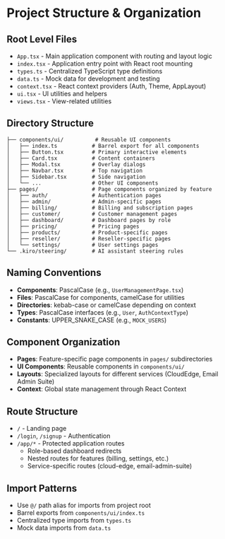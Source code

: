 # Project Structure & Organization

## Root Level Files

- `App.tsx` - Main application component with routing and layout logic
- `index.tsx` - Application entry point with React root mounting
- `types.ts` - Centralized TypeScript type definitions
- `data.ts` - Mock data for development and testing
- `context.tsx` - React context providers (Auth, Theme, AppLayout)
- `ui.tsx` - UI utilities and helpers
- `views.tsx` - View-related utilities

## Directory Structure

```
├── components/ui/          # Reusable UI components
│   ├── index.ts           # Barrel export for all components
│   ├── Button.tsx         # Primary interactive elements
│   ├── Card.tsx           # Content containers
│   ├── Modal.tsx          # Overlay dialogs
│   ├── Navbar.tsx         # Top navigation
│   ├── Sidebar.tsx        # Side navigation
│   └── ...                # Other UI components
├── pages/                 # Page components organized by feature
│   ├── auth/              # Authentication pages
│   ├── admin/             # Admin-specific pages
│   ├── billing/           # Billing and subscription pages
│   ├── customer/          # Customer management pages
│   ├── dashboard/         # Dashboard pages by role
│   ├── pricing/           # Pricing pages
│   ├── products/          # Product-specific pages
│   ├── reseller/          # Reseller-specific pages
│   └── settings/          # User settings pages
└── .kiro/steering/        # AI assistant steering rules
```

## Naming Conventions

- **Components**: PascalCase (e.g., `UserManagementPage.tsx`)
- **Files**: PascalCase for components, camelCase for utilities
- **Directories**: kebab-case or camelCase depending on context
- **Types**: PascalCase interfaces (e.g., `User`, `AuthContextType`)
- **Constants**: UPPER_SNAKE_CASE (e.g., `MOCK_USERS`)

## Component Organization

- **Pages**: Feature-specific page components in `pages/` subdirectories
- **UI Components**: Reusable components in `components/ui/`
- **Layouts**: Specialized layouts for different services (CloudEdge, Email Admin Suite)
- **Context**: Global state management through React Context

## Route Structure

- `/` - Landing page
- `/login`, `/signup` - Authentication
- `/app/*` - Protected application routes
  - Role-based dashboard redirects
  - Nested routes for features (billing, settings, etc.)
  - Service-specific routes (cloud-edge, email-admin-suite)

## Import Patterns

- Use `@/` path alias for imports from project root
- Barrel exports from `components/ui/index.ts`
- Centralized type imports from `types.ts`
- Mock data imports from `data.ts`